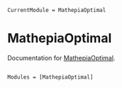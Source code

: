 ```@meta
CurrentModule = MathepiaOptimal
```

# MathepiaOptimal

Documentation for [MathepiaOptimal](https://github.com/Song921012/MathepiaOptimal.jl).

```@index
```

```@autodocs
Modules = [MathepiaOptimal]
```
